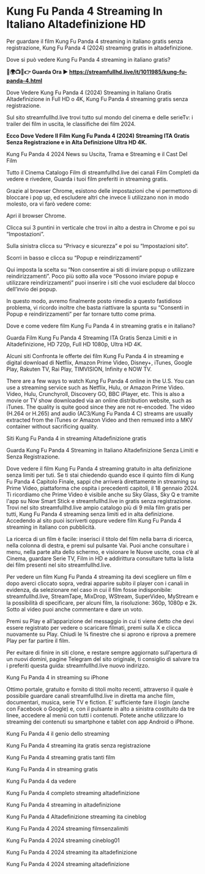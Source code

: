 # Kung Fu Panda 4 Streaming In Italiano Altadefinizione HD
Per guardare il film Kung Fu Panda 4 streaming in italiano gratis senza registrazione, Kung Fu Panda 4 (2024) streaming gratis in altadefinizione.

Dove si può vedere Kung Fu Panda 4 streaming in italiano gratis?

**🔴🌍📺📱👉 Guarda Ora ▶️ https://streamfullhd.live/it/1011985/kung-fu-panda-4.html**

Dove Vedere Kung Fu Panda 4 (2024) Streaming in Italiano Gratis Altadefinizione in Full HD o 4K, Kung Fu Panda 4 streaming gratis senza registrazione.

Sul sito streamfullhd.live trovi tutto sul mondo del cinema e delle serieTv: i trailer dei film in uscita, le classifiche dei film 2024.

**Ecco Dove Vedere Il Film Kung Fu Panda 4 (2024) Streaming ITA Gratis Senza Registrazione e in Alta Definizione Ultra HD 4K.**

Kung Fu Panda 4 2024 News su Uscita, Trama e Streaming e il Cast Del Film

Tutto il Cinema Catalogo Film di streamfullhd.live dei canali Film Completi da vedere e rivedere, Guarda i tuoi film preferiti in streaming gratis.

Grazie al browser Chrome, esistono delle impostazioni che vi permettono di bloccare i pop up, ed escludere altri che invece li utilizzano non in modo molesto, ora vi farò vedere come:

Apri il browser Chrome.

Clicca sui 3 puntini in verticale che trovi in alto a destra in Chrome e poi su “Impostazioni”.

Sulla sinistra clicca su “Privacy e sicurezza” e poi su “Impostazioni sito“.

Scorri in basso e clicca su “Popup e reindirizzamenti”

Qui imposta la scelta su “Non consentire ai siti di inviare popup o utilizzare reindirizzamenti”. Poco più sotto alla voce “Possono inviare popup e utilizzare reindirizzamenti” puoi inserire i siti che vuoi escludere dal blocco dell’invio dei popup.

In questo modo, avremo finalmente posto rimedio a questo fastidioso problema, vi ricordo inoltre che basta riattivare la spunta su “Consenti in Popup e reindirizzamenti” per far tornare tutto come prima.

Dove e come vedere film Kung Fu Panda 4 in streaming gratis e in italiano?

Guarda Film Kung Fu Panda 4 Streaming ITA Gratis Senza Limiti e in Altadefinizione, HD 720p, Full HD 1080p, Ultra HD 4K.

Alcuni siti Confronta le offerte dei film Kung Fu Panda 4 in streaming e digital download di Netflix, Amazon Prime Video, Disney+, iTunes, Google Play, Rakuten TV, Rai Play, TIMVISION, Infinity e NOW TV.

There are a few ways to watch Kung Fu Panda 4 online in the U.S. You can use a streaming service such as Netflix, Hulu, or Amazon Prime Video. Video, Hulu, Crunchyroll, Discovery GO, BBC iPlayer, etc. This is also a movie or TV show downloaded via an online distribution website, such as iTunes. The quality is quite good since they are not re-encoded. The video (H.264 or H.265) and audio (AC3/Kung Fu Panda 4 C) streams are usually extracted from the iTunes or Amazon Video and then remuxed into a MKV container without sacrificing quality.

Siti Kung Fu Panda 4 in streaming Altadefinizione gratis

Guarda Kung Fu Panda 4 Streaming in Italiano Altadefinizione Senza Limiti e Senza Registrazione.

Dove vedere il film Kung Fu Panda 4 streaming gratuito in alta definizione senza limiti per tuti. Se ti stai chiedendo quando esce il quinto film di Kung Fu Panda 4 Capitolo Finale, sappi che arriverà direttamente in streaming su Prime Video, piattaforma che ospita i precedenti capitoli, il 18 gennaio 2024. Ti ricordiamo che Prime Video è visibile anche su Sky Glass, Sky Q e tramite l'app su Now Smart Stick e streamfullhd.live in gratis senza registrazione.
Trovi nel sito streamfullhd.live ampio catalogo più di 9 mila film gratis per tutti, Kung Fu Panda 4 streaming senza limiti ed in alta definizione. Accedendo al sito puoi iscriverti oppure vedere film Kung Fu Panda 4 streaming in italiano con pubblicità.

La ricerca di un film è facile: inserisci il titolo del film nella barra di ricerca, nella colonna di destra, e premi sul pulsante Vai. Puoi anche consultare i menu, nella parte alta dello schermo, e visionare le Nuove uscite, cosa c’è al Cinema, guardare Serie TV, Film in HD e addirittura consultare tutta la lista dei film presenti nel sito streamfullhd.live.

Per vedere un film Kung Fu Panda 4 streaming ita devi scegliere un film e dopo averci cliccato sopra, vedrai apparire subito il player con i canali in evidenza, da selezionare nel caso in cui il film fosse indisponibile: streamfullhd.live, StreamTape, MixDrop, WStream, SuperVideo, MyStream e la possibilità di specificare, per alcuni film, la risoluzione: 360p, 1080p e 2k. Sotto al video puoi anche commentare e dare un voto.

Premi su Play e all’apparizione del messaggio in cui ti viene detto che devi essere registrato per vedere o scaricare filmati, premi sulla X e clicca nuovamente su Play. Chiudi le ¾ finestre che si aprono e riprova a premere Play per far partire il film.

Per evitare di finire in siti clone, e restare sempre aggiornato sull’apertura di un nuovi domini, pagine Telegram del sito originale, ti consiglio di salvare tra i preferiti questa guida: streamfullhd.live nuovo indirizzo.

Kung Fu Panda 4 in streaming su iPhone

Ottimo portale, gratuito e fornito di titoli molto recenti, attraverso il quale è possibile guardare canali streamfullhd.live in diretta ma anche film, documentari, musica, serie TV e fiction. E’ sufficiente fare il login (anche con Facebook o Google) e, con il pulsante in alto a sinistra costituito da tre linee, accedere al menù con tutti i contenuti. Potete anche utilizzare lo streaming dei contenuti su smartphone e tablet con app Android o iPhone.

Kung Fu Panda 4 il genio dello streaming

Kung Fu Panda 4 streaming ita gratis senza registrazione

Kung Fu Panda 4 streaming gratis tanti film

Kung Fu Panda 4 in streaming gratis

Kung Fu Panda 4 da vedere

Kung Fu Panda 4 completo streaming altadefinizione

Kung Fu Panda 4 streaming in altadefinizione

Kung Fu Panda 4 Altadefinizione streaming ita cineblog

Kung Fu Panda 4 2024 streaming filmsenzalimiti

Kung Fu Panda 4 2024 streaming cineblog01

Kung Fu Panda 4 2024 streaming ita altadefinizione

Kung Fu Panda 4 2024 streaming altadefinizione
